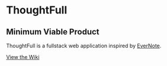 # ThoughtFull

## Minimum Viable Product

ThoughtFull is a fullstack web application inspired by [EverNote][evernote].

[evernote]:https://evernote.com/

[ View the Wiki ][wiki]

[wiki]: ../../wiki
